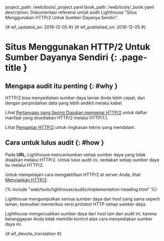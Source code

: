 project_path: /web/tools/_project.yaml
book_path: /web/tools/_book.yaml
description: Dokumentasi referensi untuk audit Lighthouse "Situs Menggunakan HTTP/2 Untuk Sumber Dayanya Sendiri".

{# wf_updated_on: 2016-12-05 #}
{# wf_published_on: 2016-12-05 #}

# Situs Menggunakan HTTP/2 Untuk Sumber Dayanya Sendiri  {: .page-title }

## Mengapa audit itu penting {: #why }

HTTP/2 bisa menyediakan sumber daya laman Anda lebih cepat, dan dengan perpindahan data yang lebih sedikit
melalui kabel.

Lihat [Pertanyaan yang Sering Diajukan mengenai HTTP/2][faq] untuk daftar manfaat yang disediakan HTTP/2
melalui HTTP/1.1.

Lihat [Pengantar HTTP/2][intro] untuk ringkasan teknis yang mendalam.

[faq]: https://http2.github.io/faq/
[intro]: /web/fundamentals/performance/http2/

## Cara untuk lulus audit {: #how }

Pada **URL**, Lighthouse mencantumkan setiap sumber daya yang tidak disajikan melalui HTTP/2.
Untuk lulus audit ini, sediakan setiap sumber daya itu melalui HTTP/2.

Untuk mempelajari cara mengaktifkan HTTP/2 di server Anda, lihat [Menyiapkan HTTP/2][setup].

[setup]: https://dassur.ma/things/h2setup/

{% include "web/tools/lighthouse/audits/implementation-heading.html" %}

Lighthouse mengumpulkan semua sumber daya dari host yang sama seperti
laman, kemudian memeriksa versi protokol HTTP setiap sumber daya.

Lighthouse mengecualikan sumber daya dari host lain dari audit ini, karena beranggapan
Anda tidak memiliki kontrol atas cara menyediakan sumber daya ini.


{# wf_devsite_translation #}
